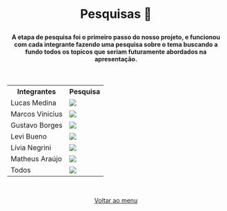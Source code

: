 # <p align="center">Pesquisas 🔎</p>
#### <p align="center"> A etapa de pesquisa foi o primeiro passo do nosso projeto, e funcionou com cada integrante fazendo uma pesquisa sobre o tema buscando a fundo todos os topicos que seriam futuramente abordados na apresentação.</p>

&nbsp;
<table align="center">
  <tr>
    <th>Integrantes</th>
    <th>Pesquisa</th>
  </tr>
  <tr>
    <td>Lucas Medina</td>
    <td> <a href="#"> <img src="https://img.shields.io/badge/Microsoft_Word-2B579A?style=for-the-badge&logo=microsoft-word&logoColor=white" /> </a> </td>
  </tr>
  <tr>
    <td>Marcos Vinicius</td>
    <td><a href="#"> <img src="https://img.shields.io/badge/Microsoft_Word-2B579A?style=for-the-badge&logo=microsoft-word&logoColor=white" /> </a></td>
  </tr>
  <tr>
    <td>Gustavo Borges</td>
    <td> <a href="#"> <img src="https://img.shields.io/badge/Microsoft_Word-2B579A?style=for-the-badge&logo=microsoft-word&logoColor=white" /> </a> </td>
  </tr>
  <tr>
    <td>Levi Bueno</td>
    <td> <a href="#"> <img src="https://img.shields.io/badge/Microsoft_Word-2B579A?style=for-the-badge&logo=microsoft-word&logoColor=white" /> </a> </td>
  </tr>
  <tr>
    <td>Lívia Negrini</td>
    <td> <a href="#"> <img src="https://img.shields.io/badge/Microsoft_Word-2B579A?style=for-the-badge&logo=microsoft-word&logoColor=white" /> </a> </td>
  </tr>
  <tr>
    <td>Matheus Araújo</td>
    <td> <a href="#"> <img src="https://img.shields.io/badge/Microsoft_Word-2B579A?style=for-the-badge&logo=microsoft-word&logoColor=white" /> </a> </td>
  </tr>
  <tr>
    <td>Todos</td>
    <td> <a href="#"> <img src="https://img.shields.io/badge/Microsoft_Word-2B579A?style=for-the-badge&logo=microsoft-word&logoColor=white" /> </a> </td>
  </tr>
</table>

&nbsp;
<p align="center"> <a href="https://github.com/Marcaum04/Normalizacao-G2M/">Voltar ao menu</a> </p>
